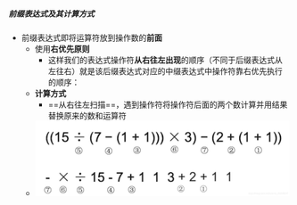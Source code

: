 ##### 前缀表达式及其计算方式
- 前缀表达式即将运算符放到操作数的**前面**
	- 使用**右优先原则**
		- 这样我们的表达式操作符**从右往左出现**的顺序（不同于后缀表达式从左往右）就是该后缀表达式对应的中缀表达式中操作符靠右优先执行的顺序：
	- **计算方式**
		- ==从右往左扫描==，遇到操作符将操作符后面的两个数计算并用结果替换原来的数和运算符
	- ![](attachments/Pasted%20image%2020221017164544.png)